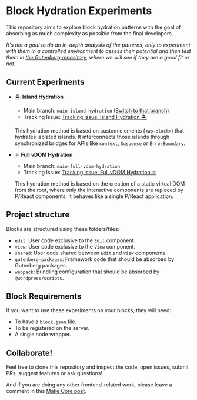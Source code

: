 # Block Hydration Experiments

This repository aims to explore block hydration patterns with the goal of absorbing as much complexity as possible from the final developers.

_It's not a goal to do an in-depth analysis of the patterns, only to experiment with them in a controlled environment to assess their potential and then test them in [the Gutenberg repository](https://github.com/WordPress/gutenberg), where we will see if they are a good fit or not._

## Current Experiments

- 🏝 **Island Hydration**

  - Main branch: `main-island-hydration` ([Switch to that branch](https://github.com/WordPress/block-hydration-experiments/tree/main-island-hydration)) 
  - Tracking Issue: [Tracking issue: Island Hydration 🏝](https://github.com/WordPress/block-hydration-experiments/issues/39)

  This hydration method is based on custom elements (`<wp-block>`) that hydrates isolated islands. It interconnects those islands through synchronized bridges for APIs like `context`, `Suspense` or `ErrorBoundary`.

- ⚛️ **Full vDOM Hydration**

  - Main branch: `main-full-vdom-hydration`
  - Tracking Issue: [Tracking issue: Full vDOM Hydration ⚛](https://github.com/WordPress/block-hydration-experiments/issues/64)

  This hydration method is based on the creation of a static virtual DOM from the root, where only the interactive components are replaced by P/React components. It behaves like a single P/React application.

## Project structure

Blocks are structured using these folders/files:

- `edit`: User code exclusive to the `Edit` component.
- `view`: User code exclusive to the `View` component.
- `shared`: User code shared between `Edit` and `View` components.
- `gutenberg-packages`: Framework code that should be absorbed by Gutenberg packages.
- `webpack`: Bundling configuration that should be absorbed by `@wordpress/scripts`.

## Block Requirements

If you want to use these experiments on your blocks, they will need:

- To have a `block.json` file.
- To be registered on the server.
- A single node wrapper.

## Collaborate!

Feel free to clone this repository and inspect the code, open issues, submit PRs, suggest features or ask questions!

And if you are doing any other frontend-related work, please leave a comment in this [Make Core post](https://make.wordpress.org/core/2022/04/27/exploration-to-enable-better-developer-and-visitor-experiences-with-blocks/).
